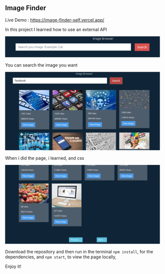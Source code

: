 ## Image Finder

Live Demo : https://image-finder-self.vercel.app/

In this project I learned how to use an external API

![SearchBar image](https://github.com/EduHz/Image-Finder/blob/main/readme%20images/image%201.png?raw=true)

You can search the image you want

![Use of SearchBar](https://github.com/EduHz/Image-Finder/blob/main/readme%20images/image%202.png?raw=true)

When i did the page, i learned, and css

![Pagination](https://github.com/EduHz/Image-Finder/blob/main/readme%20images/image%203.png?raw=true)

Download the repository and then run in the terminal `npm install`, for the dependencies, and `npm start`, to view the page locally,

Enjoy it!
